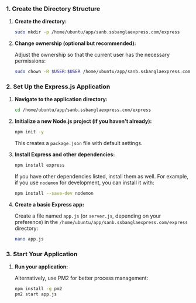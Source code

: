 ### 1. Create the Directory Structure

1. **Create the directory:**

   ```bash
   sudo mkdir -p /home/ubuntu/app/sanb.ssbanglaexpress.com/express
   ```

2. **Change ownership (optional but recommended):**

   Adjust the ownership so that the current user has the necessary permissions:

   ```bash
   sudo chown -R $USER:$USER /home/ubuntu/app/sanb.ssbanglaexpress.com/express
   ```

### 2. Set Up the Express.js Application

1. **Navigate to the application directory:**

   ```bash
   cd /home/ubuntu/app/sanb.ssbanglaexpress.com/express
   ```

2. **Initialize a new Node.js project (if you haven't already):**

   ```bash
   npm init -y
   ```

   This creates a `package.json` file with default settings.

3. **Install Express and other dependencies:**

   ```bash
   npm install express
   ```

   If you have other dependencies listed, install them as well. For example, if you use `nodemon` for development, you can install it with:

   ```bash
   npm install --save-dev nodemon
   ```

4. **Create a basic Express app:**

   Create a file named `app.js` (or `server.js`, depending on your preference) in the `/home/ubuntu/app/sanb.ssbanglaexpress.com/express` directory:

   ```bash
   nano app.js
   ```

### 3. Start Your Application

1. **Run your application:**

   Alternatively, use PM2 for better process management:

   ```bash
   npm install -g pm2
   pm2 start app.js
   ```
